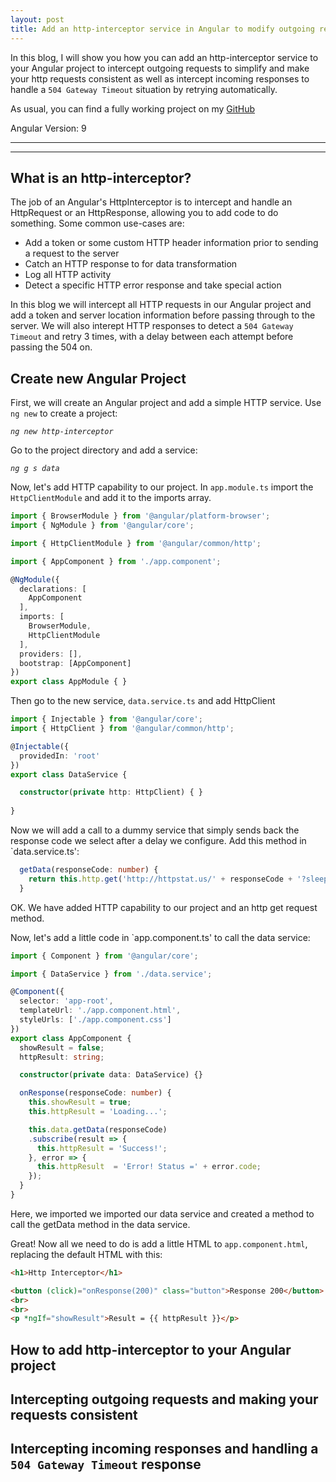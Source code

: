 ```yaml
---
layout: post
title: Add an http-interceptor service in Angular to modify outgoing requests and handle incoming responses
---
```


In this blog, I will show you how you can add an http-interceptor service to your Angular project to intercept outgoing requests to simplify and make your http requests consistent as well as intercept incoming responses to handle a `504 Gateway Timeout` situation by retrying automatically.

As usual, you can find a fully working project on my [GitHub](https://github.com/DaveStaudenmaier/http-interceptor)

Angular Version: 9

----
****

## What is an http-interceptor?

The job of an Angular's HttpInterceptor is to intercept and handle an HttpRequest or an HttpResponse, allowing you to add code to do something. Some common use-cases are:
- Add a token or some custom HTTP header information prior to sending a request to the server
- Catch an HTTP response to for data transformation
- Log all HTTP activity
- Detect a specific HTTP error response and take special action

In this blog we will intercept all HTTP requests in our Angular project and add a token and server location information before passing through to the server.   We will also interept HTTP responses to detect a `504 Gateway Timeout` and retry 3 times, with a delay between each attempt before passing the 504 on.

## Create new Angular Project

First, we will create an Angular project and add a simple HTTP service.   Use `ng new` to create a project:

*`ng new http-interceptor`*

Go to the project directory and add a service:

*`ng g s data`*

Now, let's add HTTP capability to our project.  In `app.module.ts` import the `HttpClientModule` and add it to the imports array.

```typescript
import { BrowserModule } from '@angular/platform-browser';
import { NgModule } from '@angular/core';

import { HttpClientModule } from '@angular/common/http';

import { AppComponent } from './app.component';

@NgModule({
  declarations: [
    AppComponent
  ],
  imports: [
    BrowserModule,
    HttpClientModule
  ],
  providers: [],
  bootstrap: [AppComponent]
})
export class AppModule { }
```

Then go to the new service, `data.service.ts` and add HttpClient

```typescript
import { Injectable } from '@angular/core';
import { HttpClient } from '@angular/common/http';

@Injectable({
  providedIn: 'root'
})
export class DataService {

  constructor(private http: HttpClient) { }
  
}
```

Now we will add a call to a dummy service that simply sends back the response code we select after a delay we configure.  Add this method in `data.service.ts':

```typescript
  getData(responseCode: number) {
    return this.http.get('http://httpstat.us/' + responseCode + '?sleep=1000');
  }
```

OK.  We have added HTTP capability to our project and an http get request method.   

Now, let's add a little code in `app.component.ts' to call the data service:

```typescript
import { Component } from '@angular/core';

import { DataService } from './data.service';

@Component({
  selector: 'app-root',
  templateUrl: './app.component.html',
  styleUrls: ['./app.component.css']
})
export class AppComponent {
  showResult = false;
  httpResult: string;

  constructor(private data: DataService) {}

  onResponse(responseCode: number) {
    this.showResult = true;
    this.httpResult = 'Loading...';

    this.data.getData(responseCode)
    .subscribe(result => {
      this.httpResult = 'Success!';
    }, error => {
      this.httpResult  = 'Error! Status =' + error.code;
    });
  }
}
```

Here, we imported we imported our data service and created a method to call the getData method in the data service.

Great!  Now all we need to do is add a little HTML to `app.component.html`, replacing the default HTML with this:

```html
<h1>Http Interceptor</h1>

<button (click)="onResponse(200)" class="button">Response 200</button>
<br>
<br>
<p *ngIf="showResult">Result = {{ httpResult }}</p>
```
## How to add http-interceptor to your Angular project


## Intercepting outgoing requests and making your requests consistent

## Intercepting incoming responses and handling a `504 Gateway Timeout` response
